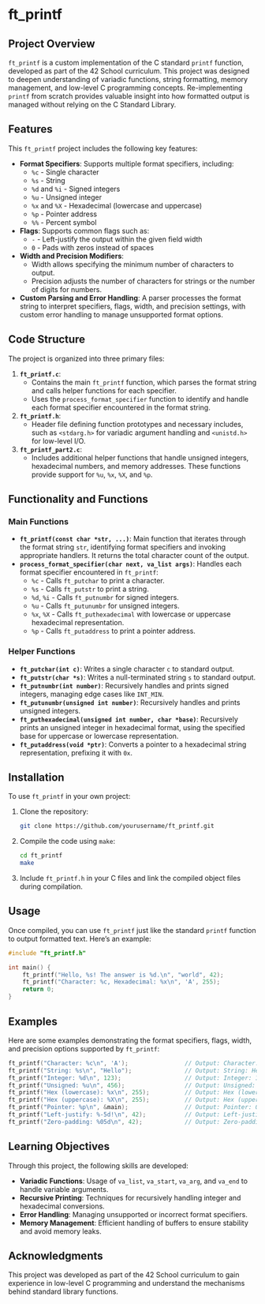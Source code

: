 
# ft_printf

## Project Overview
`ft_printf` is a custom implementation of the C standard `printf` function, developed as part of the 42 School curriculum. This project was designed to deepen understanding of variadic functions, string formatting, memory management, and low-level C programming concepts. Re-implementing `printf` from scratch provides valuable insight into how formatted output is managed without relying on the C Standard Library.

## Features
This `ft_printf` project includes the following key features:
- **Format Specifiers**: Supports multiple format specifiers, including:
  - `%c` - Single character
  - `%s` - String
  - `%d` and `%i` - Signed integers
  - `%u` - Unsigned integer
  - `%x` and `%X` - Hexadecimal (lowercase and uppercase)
  - `%p` - Pointer address
  - `%%` - Percent symbol
- **Flags**: Supports common flags such as:
  - `-` - Left-justify the output within the given field width
  - `0` - Pads with zeros instead of spaces
- **Width and Precision Modifiers**:
  - Width allows specifying the minimum number of characters to output.
  - Precision adjusts the number of characters for strings or the number of digits for numbers.
- **Custom Parsing and Error Handling**: A parser processes the format string to interpret specifiers, flags, width, and precision settings, with custom error handling to manage unsupported format options.

## Code Structure
The project is organized into three primary files:
1. **`ft_printf.c`**:
   - Contains the main `ft_printf` function, which parses the format string and calls helper functions for each specifier.
   - Uses the `process_format_specifier` function to identify and handle each format specifier encountered in the format string.
2. **`ft_printf.h`**:
   - Header file defining function prototypes and necessary includes, such as `<stdarg.h>` for variadic argument handling and `<unistd.h>` for low-level I/O.
3. **`ft_printf_part2.c`**:
   - Includes additional helper functions that handle unsigned integers, hexadecimal numbers, and memory addresses. These functions provide support for `%u`, `%x`, `%X`, and `%p`.

## Functionality and Functions
### Main Functions
- **`ft_printf(const char *str, ...)`**: Main function that iterates through the format string `str`, identifying format specifiers and invoking appropriate handlers. It returns the total character count of the output.
- **`process_format_specifier(char next, va_list args)`**: Handles each format specifier encountered in `ft_printf`:
  - `%c` - Calls `ft_putchar` to print a character.
  - `%s` - Calls `ft_putstr` to print a string.
  - `%d`, `%i` - Calls `ft_putnumbr` for signed integers.
  - `%u` - Calls `ft_putunumbr` for unsigned integers.
  - `%x`, `%X` - Calls `ft_puthexadecimal` with lowercase or uppercase hexadecimal representation.
  - `%p` - Calls `ft_putaddress` to print a pointer address.

### Helper Functions
- **`ft_putchar(int c)`**: Writes a single character `c` to standard output.
- **`ft_putstr(char *s)`**: Writes a null-terminated string `s` to standard output.
- **`ft_putnumbr(int number)`**: Recursively handles and prints signed integers, managing edge cases like `INT_MIN`.
- **`ft_putunumbr(unsigned int number)`**: Recursively handles and prints unsigned integers.
- **`ft_puthexadecimal(unsigned int number, char *base)`**: Recursively prints an unsigned integer in hexadecimal format, using the specified base for uppercase or lowercase representation.
- **`ft_putaddress(void *ptr)`**: Converts a pointer to a hexadecimal string representation, prefixing it with `0x`.

## Installation
To use `ft_printf` in your own project:
1. Clone the repository:
   ```bash
   git clone https://github.com/yourusername/ft_printf.git
   ```
2. Compile the code using `make`:
   ```bash
   cd ft_printf
   make
   ```
3. Include `ft_printf.h` in your C files and link the compiled object files during compilation.

## Usage
Once compiled, you can use `ft_printf` just like the standard `printf` function to output formatted text. Here’s an example:

```c
#include "ft_printf.h"

int main() {
    ft_printf("Hello, %s! The answer is %d.\n", "world", 42);
    ft_printf("Character: %c, Hexadecimal: %x\n", 'A', 255);
    return 0;
}
```

## Examples
Here are some examples demonstrating the format specifiers, flags, width, and precision options supported by `ft_printf`:

```c
ft_printf("Character: %c\n", 'A');                // Output: Character: A
ft_printf("String: %s\n", "Hello");               // Output: String: Hello
ft_printf("Integer: %d\n", 123);                  // Output: Integer: 123
ft_printf("Unsigned: %u\n", 456);                 // Output: Unsigned: 456
ft_printf("Hex (lowercase): %x\n", 255);          // Output: Hex (lowercase): ff
ft_printf("Hex (uppercase): %X\n", 255);          // Output: Hex (uppercase): FF
ft_printf("Pointer: %p\n", &main);                // Output: Pointer: 0x[address]
ft_printf("Left-justify: %-5d!\n", 42);           // Output: Left-justify: 42   !
ft_printf("Zero-padding: %05d\n", 42);            // Output: Zero-padding: 00042
```

## Learning Objectives
Through this project, the following skills are developed:
- **Variadic Functions**: Usage of `va_list`, `va_start`, `va_arg`, and `va_end` to handle variable arguments.
- **Recursive Printing**: Techniques for recursively handling integer and hexadecimal conversions.
- **Error Handling**: Managing unsupported or incorrect format specifiers.
- **Memory Management**: Efficient handling of buffers to ensure stability and avoid memory leaks.

## Acknowledgments
This project was developed as part of the 42 School curriculum to gain experience in low-level C programming and understand the mechanisms behind standard library functions.
